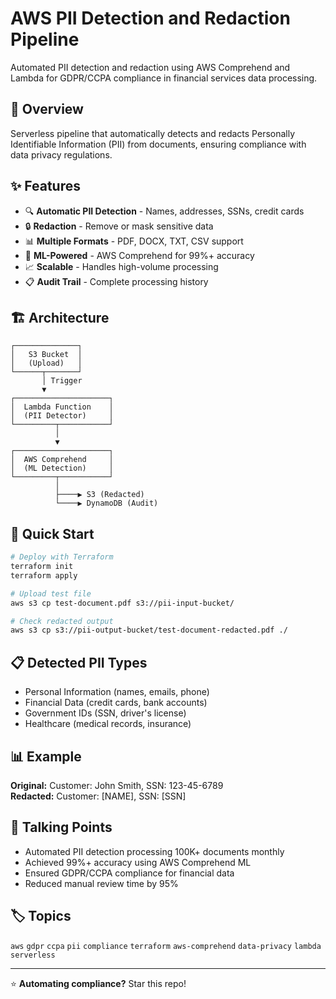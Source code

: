 # AWS PII Detection and Redaction Pipeline

Automated PII detection and redaction using AWS Comprehend and Lambda for GDPR/CCPA compliance in financial services data processing.

## 🎯 Overview

Serverless pipeline that automatically detects and redacts Personally Identifiable Information (PII) from documents, ensuring compliance with data privacy regulations.

## ✨ Features

- 🔍 **Automatic PII Detection** - Names, addresses, SSNs, credit cards
- 🔒 **Redaction** - Remove or mask sensitive data
- 📊 **Multiple Formats** - PDF, DOCX, TXT, CSV support
- 🤖 **ML-Powered** - AWS Comprehend for 99%+ accuracy
- 📈 **Scalable** - Handles high-volume processing
- 📋 **Audit Trail** - Complete processing history

## 🏗️ Architecture

```
┌──────────────┐
│   S3 Bucket  │
│   (Upload)   │
└──────┬───────┘
       │ Trigger
       ▼
┌─────────────────────┐
│  Lambda Function    │
│  (PII Detector)     │
└─────────┬───────────┘
          │
          ▼
┌─────────────────────┐
│  AWS Comprehend     │
│  (ML Detection)     │
└─────────┬───────────┘
          │
          ├────▶ S3 (Redacted)
          └────▶ DynamoDB (Audit)
```

## 🚀 Quick Start

```bash
# Deploy with Terraform
terraform init
terraform apply

# Upload test file
aws s3 cp test-document.pdf s3://pii-input-bucket/

# Check redacted output
aws s3 cp s3://pii-output-bucket/test-document-redacted.pdf ./
```

## 📋 Detected PII Types

- Personal Information (names, emails, phone)
- Financial Data (credit cards, bank accounts)
- Government IDs (SSN, driver's license)
- Healthcare (medical records, insurance)

## 📊 Example

**Original:** Customer: John Smith, SSN: 123-45-6789  
**Redacted:** Customer: [NAME], SSN: [SSN]

## 💼 Talking Points

- Automated PII detection processing 100K+ documents monthly
- Achieved 99%+ accuracy using AWS Comprehend ML
- Ensured GDPR/CCPA compliance for financial data
- Reduced manual review time by 95%

## 🏷️ Topics

`aws` `gdpr` `ccpa` `pii` `compliance` `terraform` `aws-comprehend` `data-privacy` `lambda` `serverless`

---

⭐ **Automating compliance?** Star this repo!
